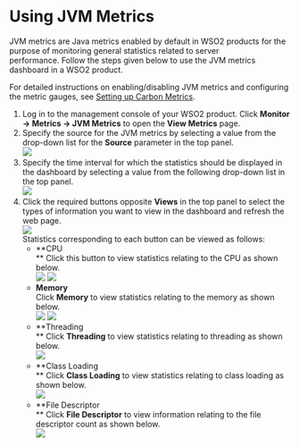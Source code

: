 # Using JVM Metrics

JVM metrics are Java metrics enabled by default in WSO2 products for the
purpose of monitoring general statistics related to server
performance. Follow the steps given below to use the JVM metrics
dashboard in a WSO2 product.

For detailed instructions on enabling/disabling JVM metrics and
configuring the metric gauges, see [Setting up Carbon
Metrics](_Setting_Up_Carbon_Metrics_).

1.  Log in to the management console of your WSO2 product. Click
    **Monitor -\> Metrics -\> JVM Metrics** to open the **View Metrics**
    page.
2.  Specify the source for the JVM metrics by selecting a value from the
    drop-down list for the **Source** parameter in the top panel.  
    ![](attachments/53125402/53287291.png)
3.  Specify the time interval for which the statistics should be
    displayed in the dashboard by selecting a value from the following
    drop-down list in the top panel.  
    ![](attachments/53125402/53287286.png)
4.  Click the required buttons opposite **Views** in the top panel to
    select the types of information you want to view in the dashboard
    and refresh the web page.  
    ![](attachments/53125402/53287285.png)  
    Statistics corresponding to each button can be viewed as follows:
    -   **CPU  
        ** Click this button to view statistics relating to the CPU as
        shown below.  
        ![](attachments/53125402/53287284.png)
        ![](attachments/53125402/53287293.png)
    -   **Memory**  
        Click **Memory** to view statistics relating to the memory as
        shown below.  
        ![](attachments/53125402/53287292.png)
        ![](attachments/53125402/53287290.png)
    -   **Threading  
        ** Click **Threading** to view statistics relating to threading
        as shown below.  
        ![](attachments/53125402/53287289.png)
    -   **Class Loading  
        ** Click **Class Loading** to view statistics relating to class
        loading as shown below.  
        ![](attachments/53125402/53287288.png)
    -   **File Descriptor  
        ** Click **File Descriptor** to view information relating to the
        file descriptor count as shown below.  
        ![](attachments/53125402/53287287.png)
